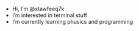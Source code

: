 - Hi, I’m @xtawfeeq7k
- I’m interested in terminal stuff
- I’m currently learning phusics and programming
